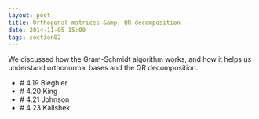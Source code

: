 ```yaml
---
layout: post
title: Orthogonal matrices &amp; QR decomposition
date: 2014-11-05 15:00
tags: section02
---
```


We discussed how the Gram-Schmidt algorithm works, and how
it helps us understand orthonormal bases and the QR decomposition.

 * \# 4.19 Bieghler
 * \# 4.20 King
 * \# 4.21 Johnson
 * \# 4.23 Kalishek

